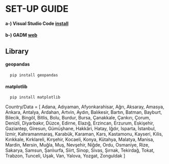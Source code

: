 # SET-UP GUIDE 
#### a-) Visual Studio Code  [install ](https://code.visualstudio.com/)
#### b-) GADM [web](https://gadm.org/) 
## Library 
####  geopandas
``` 
  pip install geopandas
```
####  matplotlib
``` 
  pip install matplotlib
```

Country/Data = [ 
 Adana,
 Adıyaman,
 Afyonkarahisar,
 Ağrı,
 Aksaray,
 Amasya,
 Ankara,
 Antalya,
 Ardahan,
 Artvin,
 Aydın,
 Balıkesir,
 Bartın,
 Batman,
 Bayburt,
 Bilecik,
 Bingöl,
 Bitlis,
 Bolu,
 Burdur,
 Bursa,
 Çanakkale,
 Çankırı,
 Çorum,
 Denizli,
 Diyarbakır,
 Düzce,
 Edirne,
 Elazığ,
 Erzincan,
 Erzurum,
 Eskişehir,
 Gaziantep,
 Giresun,
 Gümüşhane,
 Hakkâri,
 Hatay,
 Iğdır,
 Isparta,
 İstanbul,
 İzmir,
 Kahramanmaraş,
 Karabük,
 Karaman,
 Kars,
 Kastamonu,
 Kayseri,
 Kilis,
 Kırıkkale,
 Kırklareli,
 Kırşehir,
 Kocaeli,
 Konya,
 Kütahya,
 Malatya,
 Manisa,
 Mardin,
 Mersin,
 Muğla,
 Muş,
 Nevşehir,
 Niğde,
 Ordu,
 Osmaniye,
 Rize,
 Sakarya,
 Samsun,
 Şanlıurfa,
 Siirt,
 Sinop,
 Sivas,
 Şırnak,
 Tekirdağ,
 Tokat,
 Trabzon,
 Tunceli,
 Uşak,
 Van,
 Yalova,
 Yozgat,
 Zonguldak ]



  
